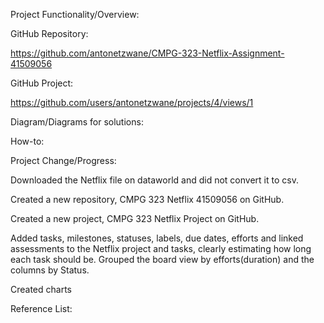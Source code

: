 Project Functionality/Overview:

GitHub Repository:

https://github.com/antonetzwane/CMPG-323-Netflix-Assignment-41509056

GitHub Project:

https://github.com/users/antonetzwane/projects/4/views/1

Diagram/Diagrams for solutions:

How-to:

Project Change/Progress:

Downloaded the Netflix file on dataworld and did not convert it to csv.

Created a new repository, CMPG 323 Netflix 41509056 on GitHub.

Created a new project, CMPG 323 Netflix Project on GitHub.

Added tasks, milestones, statuses, labels, due dates, efforts and linked assessments to the Netflix project and tasks, clearly estimating how long each task should be. Grouped the board view by efforts(duration) and the columns by Status.

Created charts

Reference List:
